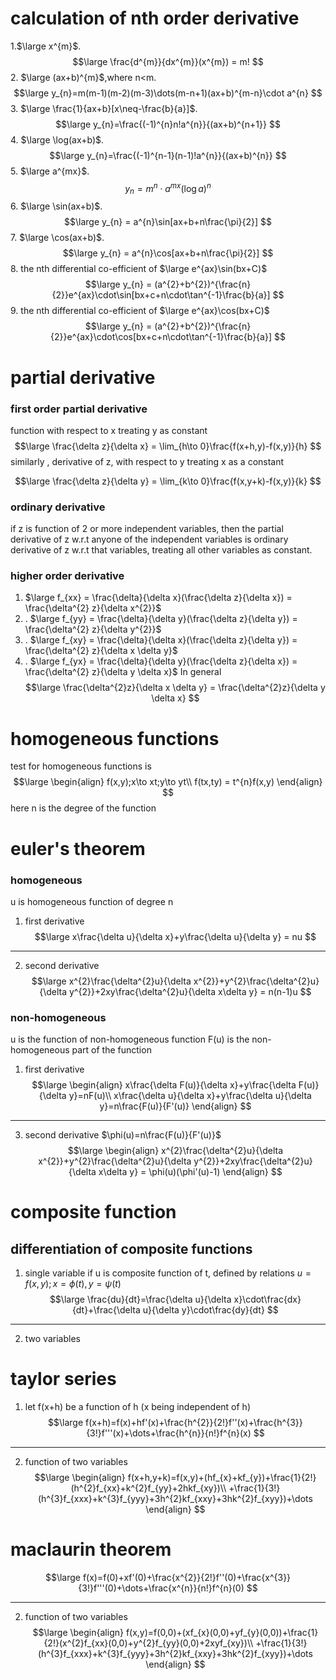 # calculation of nth order derivative
1.$\large x^{m}$.
$$\large
\frac{d^{m}}{dx^{m}}(x^{m}) = m!
$$
2. $\large (ax+b)^{m}$,where n<m.
$$\large
y_{n}=m(m-1)(m-2)(m-3)\dots(m-n+1)(ax+b)^{m-n}\cdot a^{n}
$$
3. $\large \frac{1}{ax+b}[x\neq-\frac{b}{a}]$.
$$\large
y_{n}=\frac{(-1)^{n}n!a^{n}}{(ax+b)^{n+1}}
$$
4. $\large \log(ax+b)$.
$$\large
y_{n}=\frac{(-1)^{n-1}(n-1)!a^{n}}{(ax+b)^{n}}
$$
5. $\large a^{mx}$.
$$
y_{n}=m^{n}\cdot a^{mx}(\log a)^{n}
$$
6. $\large \sin(ax+b)$.
$$\large
y_{n} = a^{n}\sin[ax+b+n\frac{\pi}{2}]
$$
7. $\large \cos(ax+b)$.
$$\large
y_{n} = a^{n}\cos[ax+b+n\frac{\pi}{2}]
$$
8. the nth differential co-efficient of $\large e^{ax}\sin(bx+C)$
$$\large
y_{n} = (a^{2}+b^{2})^{\frac{n}{2}}e^{ax}\cdot\sin[bx+c+n\cdot\tan^{-1}\frac{b}{a}]
$$
9. the nth differential co-efficient of $\large e^{ax}\cos(bx+C)$
$$\large
y_{n} = (a^{2}+b^{2})^{\frac{n}{2}}e^{ax}\cdot\cos[bx+c+n\cdot\tan^{-1}\frac{b}{a}]
$$
# partial derivative
### first order partial derivative
function with respect to x treating y as constant
$$\large
\frac{\delta z}{\delta x} = \lim_{h\to 0}\frac{f(x+h,y)-f(x,y)}{h}
$$
similarly , derivative of z, with respect to y treating x as a constant

$$\large
\frac{\delta z}{\delta y} = \lim_{k\to 0}\frac{f(x,y+k)-f(x,y)}{k}
$$
### ordinary derivative
if z is function of 2 or more independent variables, then the partial derivative of z w.r.t anyone of the independent variables is ordinary derivative of z w.r.t that variables, treating all other variables as constant.
### higher order derivative

1. $\large f_{xx} = \frac{\delta}{\delta x}(\frac{\delta z}{\delta x}) = \frac{\delta^{2} z}{\delta x^{2}}$
2. . $\large f_{yy} = \frac{\delta}{\delta y}(\frac{\delta z}{\delta y}) = \frac{\delta^{2} z}{\delta y^{2}}$
3. . $\large f_{xy} = \frac{\delta}{\delta x}(\frac{\delta z}{\delta y}) = \frac{\delta^{2} z}{\delta x \delta y}$
4. . $\large f_{yx} = \frac{\delta}{\delta y}(\frac{\delta z}{\delta x}) = \frac{\delta^{2} z}{\delta y \delta x}$
In general
$$\large
\frac{\delta^{2}z}{\delta x \delta y} = \frac{\delta^{2}z}{\delta y \delta x}
$$
# homogeneous functions
test for homogeneous functions is
$$\large
\begin{align}
f(x,y);x\to xt;y\to yt\\
f(tx,ty) = t^{n}f(x,y)
\end{align}
$$
here n is the degree of the function

# euler's theorem
### homogeneous
u is homogeneous function of degree n
1.  first derivative
$$\large
x\frac{\delta u}{\delta x}+y\frac{\delta u}{\delta y} = nu
$$
---
2. second derivative
$$\large
x^{2}\frac{\delta^{2}u}{\delta x^{2}}+y^{2}\frac{\delta^{2}u}{\delta y^{2}}+2xy\frac{\delta^{2}u}{\delta x\delta y} = n(n-1)u
$$

### non-homogeneous
u is the function of non-homogeneous function
F(u) is the non-homogeneous part of the function
1. first derivative
$$\large
\begin{align}
x\frac{\delta F(u)}{\delta x}+y\frac{\delta F(u)}{\delta y}=nF(u)\\
x\frac{\delta u}{\delta x}+y\frac{\delta u}{\delta y}=n\frac{F(u)}{F'(u)}
\end{align}
$$
---
3. second derivative
$\phi(u)=n\frac{F(u)}{F'(u)}$
$$\large
\begin{align}
x^{2}\frac{\delta^{2}u}{\delta x^{2}}+y^{2}\frac{\delta^{2}u}{\delta y^{2}}+2xy\frac{\delta^{2}u}{\delta x\delta y} = \phi(u)(\phi'(u)-1)
\end{align}
$$

# composite function
## differentiation of composite functions
1. single variable
if u is composite function of t, defined by relations $u=f(x,y);x=\phi(t),y=\psi(t)$
$$\large
\frac{du}{dt}=\frac{\delta u}{\delta x}\cdot\frac{dx}{dt}+\frac{\delta u}{\delta y}\cdot\frac{dy}{dt}
$$
---
2. two variables

# taylor series
1. let f(x+h) be a function of h (x being independent of h)
$$\large
f(x+h)=f(x)+hf'(x)+\frac{h^{2}}{2!}f''(x)+\frac{h^{3}}{3!}f'''(x)+\dots+\frac{h^{n}}{n!}f^{n}(x)
$$
---
2. function of two variables
$$\large
\begin{align}
f(x+h,y+k)=f(x,y)+(hf_{x}+kf_{y})+\frac{1}{2!}(h^{2}f_{xx}+k^{2}f_{yy}+2hkf_{xy})\\
+\frac{1}{3!}(h^{3}f_{xxx}+k^{3}f_{yyy}+3h^{2}kf_{xxy}+3hk^{2}f_{xyy})+\dots
\end{align}
$$
# maclaurin theorem
$$\large
f(x)=f(0)+xf'(0)+\frac{x^{2}}{2!}f''(0)+\frac{x^{3}}{3!}f'''(0)+\dots+\frac{x^{n}}{n!}f^{n}(0)
$$

---
2. function of two variables
$$\large
\begin{align}
f(x,y)=f(0,0)+(xf_{x}(0,0)+yf_{y}(0,0))+\frac{1}{2!}(x^{2}f_{xx}(0,0)+y^{2}f_{yy}(0,0)+2xyf_{xy})\\
+\frac{1}{3!}(h^{3}f_{xxx}+k^{3}f_{yyy}+3h^{2}kf_{xxy}+3hk^{2}f_{xyy})+\dots
\end{align}
$$

